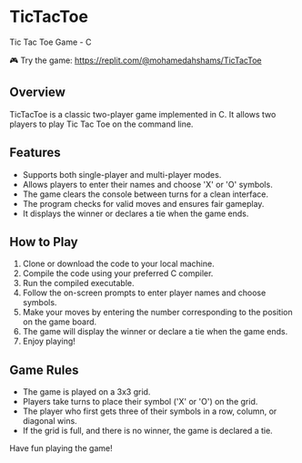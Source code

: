 # TicTacToe
Tic Tac Toe Game - C

🎮 Try the game: https://replit.com/@mohamedahshams/TicTacToe

## Overview
TicTacToe is a classic two-player game implemented in C. It allows two players to play Tic Tac Toe on the command line.

## Features
- Supports both single-player and multi-player modes.
- Allows players to enter their names and choose 'X' or 'O' symbols.
- The game clears the console between turns for a clean interface.
- The program checks for valid moves and ensures fair gameplay.
- It displays the winner or declares a tie when the game ends.

## How to Play
1. Clone or download the code to your local machine.
2. Compile the code using your preferred C compiler.
3. Run the compiled executable.
4. Follow the on-screen prompts to enter player names and choose symbols.
5. Make your moves by entering the number corresponding to the position on the game board.
6. The game will display the winner or declare a tie when the game ends.
7. Enjoy playing!

## Game Rules
- The game is played on a 3x3 grid.
- Players take turns to place their symbol ('X' or 'O') on the grid.
- The player who first gets three of their symbols in a row, column, or diagonal wins.
- If the grid is full, and there is no winner, the game is declared a tie.

Have fun playing the game!
